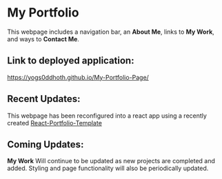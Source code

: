 # My Portfolio

This webpage includes a navigation bar, an **About Me**, links to **My Work**, and ways to **Contact Me**.

## Link to deployed application:
https://yogs0ddhoth.github.io/My-Portfolio-Page/

## Recent Updates: 

This webpage has been reconfigured into a react app using a recently created [React-Portfolio-Template](https://github.com/yogs0ddhoth/React-Portfolio-Template)

## Coming Updates:

**My Work** Will continue to be updated as new projects are completed and added. Styling and page functionality will also be periodically updated.